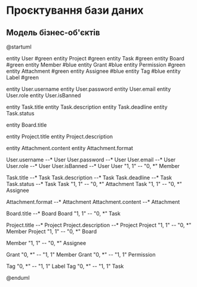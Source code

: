 # Проєктування бази даних


## Модель бізнес-об'єктів

@startuml

entity User #green
entity Project #green
entity Task #green
entity Board #green
entity Member #blue
entity Grant #blue
entity Permission #green
entity Attachment #green
entity Assignee #blue
entity Tag #blue
entity Label #green

entity User.username
entity User.password
entity User.email
entity User.role
entity User.isBanned

entity Task.title
entity Task.description
entity Task.deadline
entity Task.status

entity Board.title

entity Project.title
entity Project.description

entity Attachment.content
entity Attachment.format


User.username --* User
User.password --* User
User.email --* User
User.role --* User
User.isBanned --* User
User "1, 1" -- "0, *" Member

Task.title --* Task
Task.description --* Task
Task.deadline --* Task
Task.status --* Task
Task "1, 1" -- "0, *" Attachment
Task "1, 1" -- "0, *" Assignee

Attachment.format --* Attachment
Attachment.content --* Attachment

Board.title --* Board
Board "1, 1" -- "0, *" Task

Project.title --* Project
Project.description --* Project
Project "1, 1" -- "0, *" Member
Project "1, 1" -- "0, *" Board

Member "1, 1" -- "0, *" Assignee

Grant "0, *" -- "1, 1" Member
Grant "0, *" -- "1, 1" Permission

Tag "0, *" -- "1, 1" Label
Tag "0, *" -- "1, 1" Task

@enduml